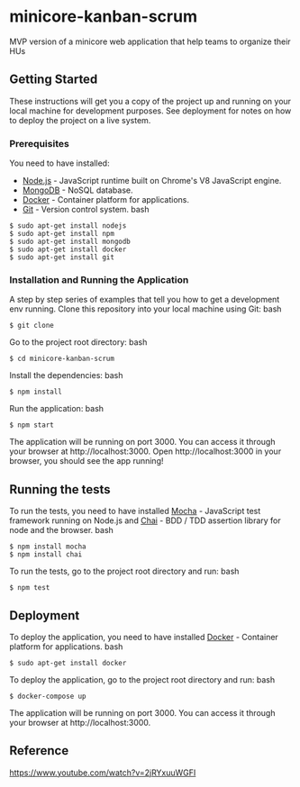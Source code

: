 # minicore-kanban-scrum

MVP version of a minicore web application that help teams to organize their HUs

## Getting Started
These instructions will get you a copy of the project up and running on your local machine for development purposes. See deployment for notes on how to deploy the project on a live system.

### Prerequisites
You need to have installed:
* [Node.js](https://nodejs.org/en/) - JavaScript runtime built on Chrome's V8 JavaScript engine.
* [MongoDB](https://www.mongodb.com/) - NoSQL database.
* [Docker](https://docs.docker.com/get-started/#download-and-install-docker) - Container platform for
    applications.
* [Git](https://git-scm.com/book/en/v2/Getting-Started-Installing-Git
) - Version control system.
bash
```
$ sudo apt-get install nodejs
$ sudo apt-get install npm
$ sudo apt-get install mongodb
$ sudo apt-get install docker
$ sudo apt-get install git
```
### Installation and Running the Application
A step by step series of examples that tell you how to get a development env running.
Clone this repository into your local machine using Git:
bash
```
$ git clone
```
Go to the project root directory:
bash
```
$ cd minicore-kanban-scrum
```
Install the dependencies:
bash
```
$ npm install
```
Run the application:
bash
```
$ npm start
```
The application will be running on port 3000. You can access it through your browser at http://localhost:3000.
Open http://localhost:3000 in your browser, you should see the app running!

## Running the tests
To run the tests, you need to have installed [Mocha](https://mochajs.org/) - JavaScript test framework running on Node.js and [Chai](https://www.chaijs.com/) - BDD / TDD assertion library for node and the browser.
bash
```
$ npm install mocha
$ npm install chai
```
To run the tests, go to the project root directory and run:
bash
```
$ npm test
```
## Deployment
To deploy the application, you need to have installed [Docker](https://docs.docker.com/get-started/#download-and-install-docker) - Container platform for applications.
bash
```
$ sudo apt-get install docker
```
To deploy the application, go to the project root directory and run:
bash
```
$ docker-compose up
```
The application will be running on port 3000. You can access it through your browser at http://localhost:3000.
## Reference
https://www.youtube.com/watch?v=2jRYxuuWGFI
